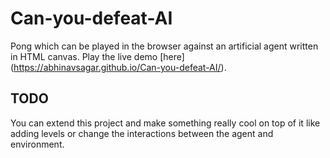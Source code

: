# Can-you-defeat-AI

Pong which can be played in the browser against an artificial agent written in HTML canvas. Play the live demo [here]
(https://abhinavsagar.github.io/Can-you-defeat-AI/).

## TODO

You can extend this project and make something really cool on top of it like adding levels or change the interactions between the agent 
and environment.

